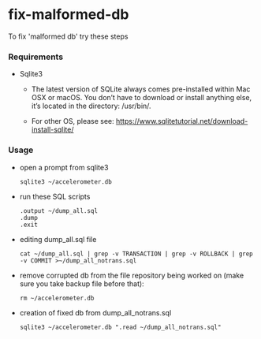 # fix-malformed-db
To fix 'malformed db' try these steps

### Requirements
- Sqlite3

  * The latest version of SQLite always comes pre-installed within Mac OSX or macOS. You don’t have to download or install anything else, it’s located in the directory: /usr/bin/.

  * For other OS, please see: https://www.sqlitetutorial.net/download-install-sqlite/

### Usage
- open a prompt from sqlite3

  ```
  sqlite3 ~/accelerometer.db
  ```
- run these SQL scripts

  ```.mode insert
  .output ~/dump_all.sql
  .dump
  .exit
  ```

- editing dump_all.sql file

  ```
  cat ~/dump_all.sql | grep -v TRANSACTION | grep -v ROLLBACK | grep -v COMMIT >~/dump_all_notrans.sql
  ```

- remove corrupted db from the file repository being worked on (make sure you take backup file before that):

  ```
  rm ~/accelerometer.db
  ```

- creation of fixed db from dump_all_notrans.sql

  ```
  sqlite3 ~/accelerometer.db ".read ~/dump_all_notrans.sql"
  ```




